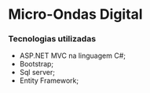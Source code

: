 # Micro-Ondas Digital

### Tecnologias utilizadas
- ASP.NET MVC na linguagem C#;
- Bootstrap;
- Sql server;
- Entity Framework;
